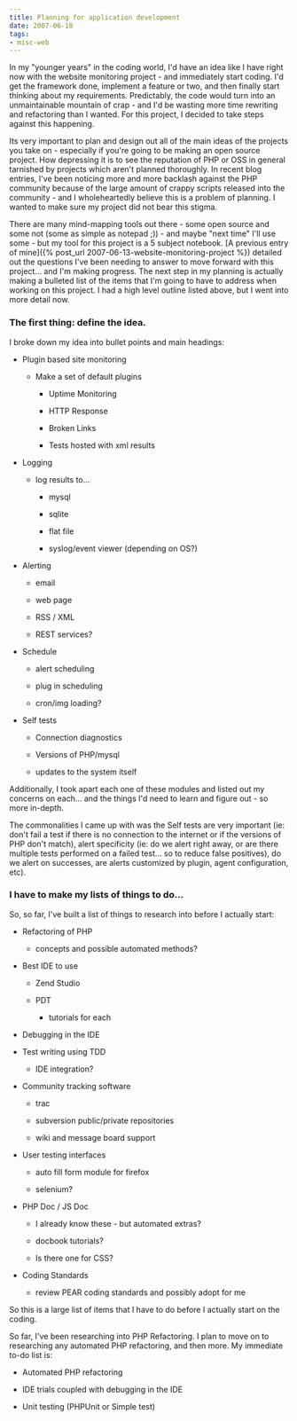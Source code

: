 ```yaml
---
title: Planning for application development
date: 2007-06-18
tags:
- misc-web
---
```

In my "younger years" in the coding world, I'd have an idea like I have right now with the website monitoring project - and immediately start coding.  I'd get the framework done, implement a feature or two, and then finally start thinking about my requirements.  Predictably, the code would turn into an unmaintainable mountain of crap - and I'd be wasting more time rewriting and refactoring than I wanted.  For this project, I decided to take steps against this happening.

<!--more-->

Its very important to plan and design out all of the main ideas of the projects you take on - especially if you're going to be making an open source project.  How depressing it is to see the reputation of PHP or OSS in general tarnished by projects which aren't planned thoroughly.  In recent blog entries, I've been noticing more and more backlash against the PHP community because of the large amount of crappy scripts released into the community - and I wholeheartedly believe this is a problem of planning.  I wanted to make sure my project did not bear this stigma.

There are many mind-mapping tools out there - some open source and some not (some as simple as notepad ;)) - and maybe "next time" I'll use some - but my tool for this project is a 5 subject notebook.  [A previous entry of mine]({% post_url 2007-06-13-website-monitoring-project %}) detailed out the questions I've been needing to answer to move forward with this project...  and I'm making progress.  The next step in my planning is actually making a bulleted list of the items that I'm going to have to address when working on this project.  I had a high level outline listed above, but I went into more detail now.

### The first thing: define the idea.

I broke down my idea into bullet points and main headings:

  * Plugin based site monitoring
	
    * Make a set of default plugins
	
      * Uptime Monitoring
	
      * HTTP Response
	
      * Broken Links
	
      * Tests hosted with xml results
	
  * Logging
	
    * log results to...
	
      * mysql
	
      * sqlite
	
      * flat file
	
      * syslog/event viewer (depending on OS?)
	
  * Alerting
	
    * email
	
    * web page
	
    * RSS / XML
	
    * REST services?
	
  * Schedule
	
    * alert scheduling
	
    * plug in scheduling
	
    * cron/img loading?
	
  * Self tests
	
    * Connection diagnostics
	
    * Versions of PHP/mysql
	
    * updates to the system itself

Additionally, I took apart each one of these modules and listed out my concerns on each... and the things I'd need to learn and figure out - so more in-depth.

The commonalities I came up with was the Self tests are very important (ie: don't fail a test if there is no connection to the internet or if the versions of PHP don't match), alert specificity (ie: do we alert right away, or are there multiple tests performed on a failed test... so to reduce false positives), do we alert on successes, are alerts customized by plugin, agent configuration, etc).

### I have to make my lists of things to do...

So, so far, I've built a list of things to research into before I actually start:
	
  * Refactoring of PHP

    * concepts and possible automated methods?
	
  * Best IDE to use
	
    * Zend Studio
	
    * PDT
	
      * tutorials for each
	
  * Debugging in the IDE
	
  * Test writing using TDD
	
    * IDE integration?
	
  * Community tracking software
	
    * trac
	
    * subversion public/private repositories
	
    * wiki and message board support
	
  * User testing interfaces

    * auto fill form module for firefox

    * selenium?

  * PHP Doc / JS Doc

    * I already know these - but automated extras?
	
    * docbook tutorials?
	
    * Is there one for CSS?
	
  * Coding Standards
	
    * review PEAR coding standards and possibly adopt for me

So this is a large list of items that I have to do before I actually start on the coding.

So far, I've been researching into PHP Refactoring.  I plan to move on to researching any automated PHP refactoring, and then more.  My immediate to-do list is:
	
  * Automated PHP refactoring
	
  * IDE trials coupled with debugging in the IDE
	
  * Unit testing (PHPUnit or Simple test)
